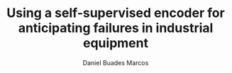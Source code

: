 ---
paperId: 9
author: Daniel Buades Marcos
publicationauthor: Buades Marcos, D.
title: Using a self-supervised encoder for anticipating failures in industrial equipment
pdf: Poster_Buades_Daniel.pdf
poster: --
alt: --
type: Poster
topic: Applications
link: https://research.latinxinai.org/papers/neurips/2019/pdf/Poster_Buades_Daniel.pdf
conference: neurips
year: 2019
tags: neurips-2019
location: Vancouver, Canada
---
